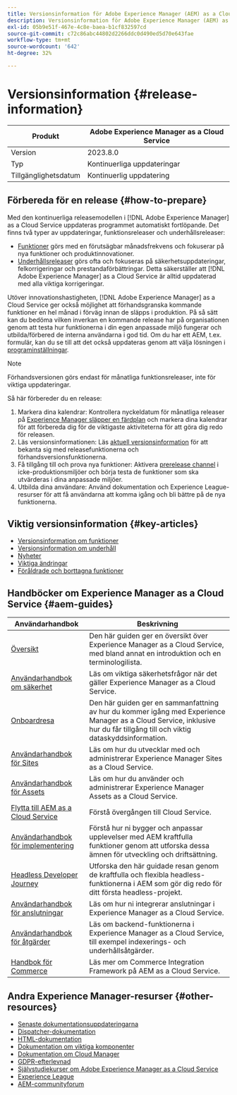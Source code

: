 ```yaml
---
title: Versionsinformation för Adobe Experience Manager (AEM) as a Cloud Service.
description: Versionsinformation för Adobe Experience Manager (AEM) as a Cloud Service.
exl-id: 05b9e51f-467e-4c8e-baea-b1cf832597cd
source-git-commit: c72c86abc44802d2266ddc0d490ed5d70e643fae
workflow-type: tm+mt
source-wordcount: '642'
ht-degree: 32%

---
```


# Versionsinformation {#release-information}

| Produkt | Adobe Experience Manager as a Cloud Service |
|---|---|
| Version | 2023.8.0 |
| Typ | Kontinuerliga uppdateringar |
| Tillgänglighetsdatum | Kontinuerlig uppdatering |

## Förbereda för en release {#how-to-prepare}

Med den kontinuerliga releasemodellen i [!DNL Adobe Experience Manager] as a Cloud Service uppdateras programmet automatiskt fortlöpande. Det finns två typer av uppdateringar, funktionsreleaser och underhållsreleaser:

* [Funktioner](/help/release-notes/release-notes-cloud/release-notes-current.md) görs med en förutsägbar månadsfrekvens och fokuserar på nya funktioner och produktinnovationer.
* [Underhållsreleaser](/help/release-notes/maintenance/latest.md) görs ofta och fokuseras på säkerhetsuppdateringar, felkorrigeringar och prestandaförbättringar. Detta säkerställer att [!DNL Adobe Experience Manager] as a Cloud Service är alltid uppdaterad med alla viktiga korrigeringar.

Utöver innovationshastigheten, [!DNL Adobe Experience Manager] as a Cloud Service ger också möjlighet att förhandsgranska kommande funktioner en hel månad i förväg innan de släpps i produktion. På så sätt kan du bedöma vilken inverkan en kommande release har på organisationen genom att testa hur funktionerna i din egen anpassade miljö fungerar och utbilda/förbered de interna användarna i god tid. Om du har ett AEM, t.ex. formulär, kan du se till att det också uppdateras genom att välja lösningen i [programinställningar](/help/implementing/cloud-manager/getting-access-to-aem-in-cloud/creating-production-programs.md).

>[!NOTE]
>
>Förhandsversionen görs endast för månatliga funktionsreleaser, inte för viktiga uppdateringar.

Så här förbereder du en release:

1. Markera dina kalendrar: Kontrollera nyckeldatum för månatliga releaser på [Experience Manager släpper en färdplan](https://experienceleague.adobe.com/docs/experience-manager-release-information/aem-release-updates/update-releases-roadmap.html#aem-as-cloud-service) och markera dina kalendrar för att förbereda dig för de viktigaste aktiviteterna för att göra dig redo för releasen.
1. Läs versionsinformationen: Läs [aktuell versionsinformation](/help/release-notes/release-notes-cloud/release-notes-current.md) för att bekanta sig med releasefunktionerna och förhandsversionsfunktionerna.
1. Få tillgång till och prova nya funktioner: Aktivera [prerelease channel](/help/release-notes/prerelease.md) i icke-produktionsmiljöer och börja testa de funktioner som ska utvärderas i dina anpassade miljöer.
1. Utbilda dina användare: Använd dokumentation och Experience League-resurser för att få användarna att komma igång och bli bättre på de nya funktionerna.

## Viktig versionsinformation {#key-articles}

* [Versionsinformation om funktioner](/help/release-notes/release-notes-cloud/release-notes-current.md)
* [Versionsinformation om underhåll](/help/release-notes/maintenance/latest.md)
* [Nyheter](what-is-new.md)
* [Viktiga ändringar](aem-cloud-changes.md)
* [Föråldrade och borttagna funktioner](deprecated-removed-features.md)

## Handböcker om Experience Manager as a Cloud Service {#aem-guides}

| Användarhandbok | Beskrivning |
|---|---|
| [Översikt](/help/overview/home.md) | Den här guiden ger en översikt över Experience Manager as a Cloud Service, med bland annat en introduktion och en terminologilista. |
| [Användarhandbok om säkerhet](/help/security/home.md) | Läs om viktiga säkerhetsfrågor när det gäller Experience Manager as a Cloud Service. |
| [Onboardresa](/help/journey-onboarding/overview.md) | Den här guiden ger en sammanfattning av hur du kommer igång med Experience Manager as a Cloud Service, inklusive hur du får tillgång till och viktig dataskyddsinformation. |
| [Användarhandbok för Sites](/help/sites-cloud/home.md) | Läs om hur du utvecklar med och administrerar Experience Manager Sites as a Cloud Service. |
| [Användarhandbok för Assets](/help/assets/home.md) | Läs om hur du använder och administrerar Experience Manager Assets as a Cloud Service. |
| [Flytta till AEM as a Cloud Service](/help/journey-migration/getting-started.md) | Förstå övergången till Cloud Service. |
| [Användarhandbok för implementering](/help/implementing/home.md) | Förstå hur ni bygger och anpassar upplevelser med AEM kraftfulla funktioner genom att utforska dessa ämnen för utveckling och driftsättning. |
| [Headless Developer Journey](/help/journey-headless/developer/overview.md) | Utforska den här guidade resan genom de kraftfulla och flexibla headless-funktionerna i AEM som gör dig redo för ditt första headless-projekt. |
| [Användarhandbok för anslutningar](/help/connectors/home.md) | Läs om hur ni integrerar anslutningar i Experience Manager as a Cloud Service. |
| [Användarhandbok för åtgärder](/help/operations/home.md) | Läs om backend-funktionerna i Experience Manager as a Cloud Service, till exempel indexerings- och underhållsåtgärder. |
| [Handbok för Commerce](/help/commerce-cloud/home.md) | Läs mer om Commerce Integration Framework på AEM as a Cloud Service. |

## Andra Experience Manager-resurser {#other-resources}

* [Senaste dokumentationsuppdateringarna](https://experienceleague.adobe.com/docs/experience-manager-release-information/aem-release-updates/doc-updates/documentation-updates.html)
* [Dispatcher-dokumentation](/help/implementing/dispatcher/overview.md)
* [HTML-dokumentation](https://experienceleague.adobe.com/docs/experience-manager-htl/using/overview.html)
* [Dokumentation om viktiga komponenter](https://experienceleague.adobe.com/docs/experience-manager-core-components/using/introduction.html)
* [Dokumentation om Cloud Manager](https://experienceleague.adobe.com/docs/experience-manager-cloud-service/onboarding/what-is-required/navigate-to-cloud-manager.html)
* [GDPR-efterlevnad](/help/compliance/data-privacy-and-protection-readiness/aem-readiness.md)
* [Självstudiekurser om Adobe Experience Manager as a Cloud Service](https://experienceleague.adobe.com/docs/experience-manager-learn/cloud-service/overview.html)
* [Experience League](https://guided.adobe.com/?promoid=K42KVXHD&amp;mv=other#solutions/experience-manager)
* [AEM-communityforum](https://forums.adobe.com/community/experience-cloud/marketing-cloud/experience-manager)
